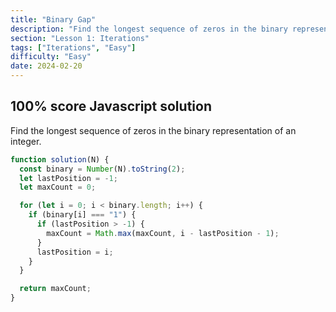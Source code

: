 ```yaml
---
title: "Binary Gap"
description: "Find the longest sequence of zeros in the binary representation of an integer"
section: "Lesson 1: Iterations"
tags: ["Iterations", "Easy"]
difficulty: "Easy"
date: 2024-02-20
---
```


## 100% score Javascript solution

Find the longest sequence of zeros in the binary representation of an integer.

```javascript
function solution(N) {
  const binary = Number(N).toString(2);
  let lastPosition = -1;
  let maxCount = 0;

  for (let i = 0; i < binary.length; i++) {
    if (binary[i] === "1") {
      if (lastPosition > -1) {
        maxCount = Math.max(maxCount, i - lastPosition - 1);
      }
      lastPosition = i;
    }
  }

  return maxCount;
}
```
